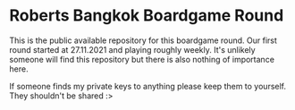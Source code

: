 Roberts Bangkok Boardgame Round
===============================

This is the public available repository for this boardgame round.
Our first round started at 27.11.2021 and playing roughly weekly. It's unlikely someone will find this repository but there is also nothing of importance here.

If someone finds my private keys to anything please keep them to yourself. They shouldn't be shared :>